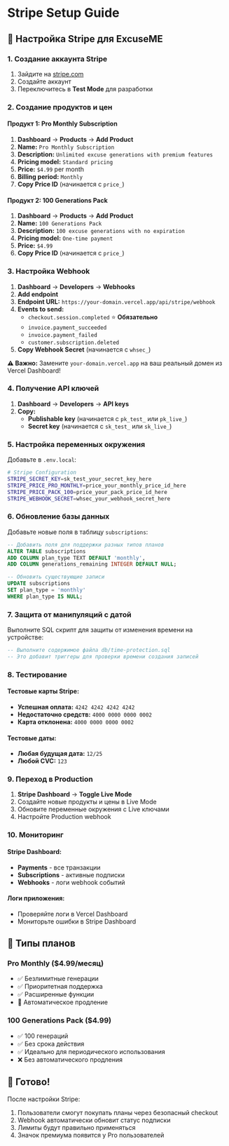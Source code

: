 # Stripe Setup Guide

## 🎯 **Настройка Stripe для ExcuseME**

### **1. Создание аккаунта Stripe**

1. Зайдите на [stripe.com](https://stripe.com)
2. Создайте аккаунт
3. Переключитесь в **Test Mode** для разработки

### **2. Создание продуктов и цен**

#### **Продукт 1: Pro Monthly Subscription**
1. **Dashboard** → **Products** → **Add Product**
2. **Name:** `Pro Monthly Subscription`
3. **Description:** `Unlimited excuse generations with premium features`
4. **Pricing model:** `Standard pricing`
5. **Price:** `$4.99` per month
6. **Billing period:** `Monthly`
7. **Copy Price ID** (начинается с `price_`)

#### **Продукт 2: 100 Generations Pack**
1. **Dashboard** → **Products** → **Add Product**
2. **Name:** `100 Generations Pack`
3. **Description:** `100 excuse generations with no expiration`
4. **Pricing model:** `One-time payment`
5. **Price:** `$4.99`
6. **Copy Price ID** (начинается с `price_`)

### **3. Настройка Webhook**

1. **Dashboard** → **Developers** → **Webhooks**
2. **Add endpoint**
3. **Endpoint URL:** `https://your-domain.vercel.app/api/stripe/webhook`
4. **Events to send:**
   - `checkout.session.completed` ⭐ **Обязательно**
   - `invoice.payment_succeeded`
   - `invoice.payment_failed`
   - `customer.subscription.deleted`
5. **Copy Webhook Secret** (начинается с `whsec_`)

**⚠️ Важно:** Замените `your-domain.vercel.app` на ваш реальный домен из Vercel Dashboard!

### **4. Получение API ключей**

1. **Dashboard** → **Developers** → **API keys**
2. **Copy:**
   - **Publishable key** (начинается с `pk_test_` или `pk_live_`)
   - **Secret key** (начинается с `sk_test_` или `sk_live_`)

### **5. Настройка переменных окружения**

Добавьте в `.env.local`:

```bash
# Stripe Configuration
STRIPE_SECRET_KEY=sk_test_your_secret_key_here
STRIPE_PRICE_PRO_MONTHLY=price_your_monthly_price_id_here
STRIPE_PRICE_PACK_100=price_your_pack_price_id_here
STRIPE_WEBHOOK_SECRET=whsec_your_webhook_secret_here
```

### **6. Обновление базы данных**

Добавьте новые поля в таблицу `subscriptions`:

```sql
-- Добавить поля для поддержки разных типов планов
ALTER TABLE subscriptions 
ADD COLUMN plan_type TEXT DEFAULT 'monthly',
ADD COLUMN generations_remaining INTEGER DEFAULT NULL;

-- Обновить существующие записи
UPDATE subscriptions 
SET plan_type = 'monthly' 
WHERE plan_type IS NULL;
```

### **7. Защита от манипуляций с датой**

Выполните SQL скрипт для защиты от изменения времени на устройстве:

```sql
-- Выполните содержимое файла db/time-protection.sql
-- Это добавит триггеры для проверки времени создания записей
```

### **8. Тестирование**

#### **Тестовые карты Stripe:**
- **Успешная оплата:** `4242 4242 4242 4242`
- **Недостаточно средств:** `4000 0000 0000 0002`
- **Карта отклонена:** `4000 0000 0000 0002`

#### **Тестовые даты:**
- **Любая будущая дата:** `12/25`
- **Любой CVC:** `123`

### **9. Переход в Production**

1. **Stripe Dashboard** → **Toggle Live Mode**
2. Создайте новые продукты и цены в Live Mode
3. Обновите переменные окружения с Live ключами
4. Настройте Production webhook

### **10. Мониторинг**

#### **Stripe Dashboard:**
- **Payments** - все транзакции
- **Subscriptions** - активные подписки
- **Webhooks** - логи webhook событий

#### **Логи приложения:**
- Проверяйте логи в Vercel Dashboard
- Мониторьте ошибки в Stripe Dashboard

## 🔧 **Типы планов**

### **Pro Monthly ($4.99/месяц)**
- ✅ Безлимитные генерации
- ✅ Приоритетная поддержка
- ✅ Расширенные функции
- 🔄 Автоматическое продление

### **100 Generations Pack ($4.99)**
- ✅ 100 генераций
- ✅ Без срока действия
- ✅ Идеально для периодического использования
- ❌ Без автоматического продления

## 🚀 **Готово!**

После настройки Stripe:
1. Пользователи смогут покупать планы через безопасный checkout
2. Webhook автоматически обновит статус подписки
3. Лимиты будут правильно применяться
4. Значок премиума появится у Pro пользователей
